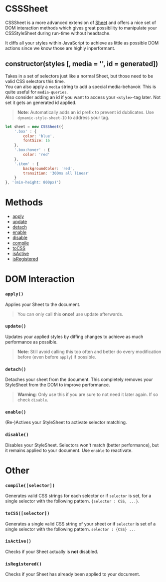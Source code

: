 # CSSSheet
CSSSheet is a more advanced extension of [Sheet](Sheet.md) and offers a nice set of DOM interaction methods which gives great possibility to manipulate your CSSStyleSheet during run-time without headtache.     
 
It diffs all your styles within JavaScript to achieve as little as possible DOM actions since we know those are highly inperformant. 

## constructor(styles [, media = '', id = generated])
Takes in a set of selectors just like a normal Sheet, but those need to be valid CSS selectors this time.    
You can also apply a `media` string to add a special media-behavoir. This is quite useful for `media-queries`.   
Also consider adding an id if you want to access your `<style>`-tag later. Not set it gets an generated id applied.
> **Note**: Automatically adds an id prefix to prevent id dublicates. Use `dynamic-style-sheet-ID` to address your tag.

```javascript
let sheet = new CSSSheet({
	'.box' : {
		color: 'blue',
		fontSize: 16
	},
	'.box:hover' : {
		color: 'red'
	},
	'.item' : {
		backgroundColor: 'red',
		transition: '300ms all linear'
	}
}, '(min-height: 800px)')
```

# Methods
* [apply](#apply)
* [update](#update)
* [detach](#detach)
* [enable](#enable)
* [disable](#disable)
* [compile](#compile-selector)
* [toCSS](#tocss-selector)
* [isActive](#isactive)
* [isRegistered](#isregistered)

# DOM Interaction
### `apply()`
Applies your Sheet to the document. 
> You can only call this **once!** use update afterwards.

### `update()`
Updates your applied styles by diffing changes to achieve as much performance as possible. 
> **Note**: Still avoid calling this too often and better do every modification before (even before `apply`) if possible.

### `detach()`
Detaches your sheet from the document. This completely removes your StyleSheet from the DOM to improve performance.
> **Warning**: Only use this if you are sure to not need it later again. If so check `disable`.

### `enable()`
(Re-)Actives your StyleSheet to activate selector matching.

### `disable()`
Disables your StyleSheet. Selectors won't match (better performance), but it remains applied to your document. Use `enable` to reactivate.
 
# Other
### `compile([selector])`
Generates valid CSS strings for each selector or if `selector` is set, for a single selector with the following pattern. `{selector : CSS, ...}`.

### `toCSS([selector])`
Generates a single valid CSS string of your sheet or if `selector` is set of a single selector with the following pattern. `selector : {CSS} ...`

### `isActive()`
Checks if your Sheet actually is **not** disabled.

### `isRegistered()`
Checks if your Sheet has already been applied to your document.
